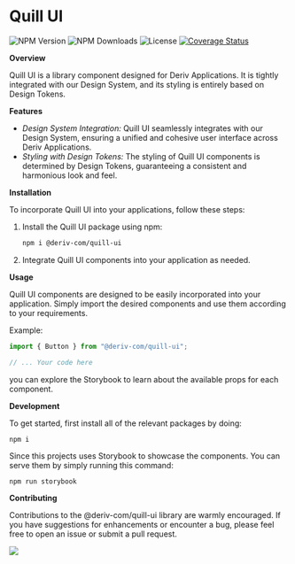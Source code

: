 # Quill UI

![NPM Version](https://img.shields.io/npm/v/@deriv-com/quill-ui)
![NPM Downloads](https://img.shields.io/npm/dw/@deriv-com/quill-ui)
![License](https://img.shields.io/badge/license-MIT-blue.svg "This package is released under the MIT license.")
[![Coverage Status](https://coveralls.io/repos/github/deriv-com/quill-ui/badge.svg?branch=master)](https://coveralls.io/github/deriv-com/quill-ui?branch=master)

**Overview**

Quill UI is a library component designed for Deriv Applications. It is tightly integrated with our Design System, and its styling is entirely based on Design Tokens.

**Features**

-   _Design System Integration:_ Quill UI seamlessly integrates with our Design System, ensuring a unified and cohesive user interface across Deriv Applications.
-   _Styling with Design Tokens:_ The styling of Quill UI components is determined by Design Tokens, guaranteeing a consistent and harmonious look and feel.

**Installation**

To incorporate Quill UI into your applications, follow these steps:

1. Install the Quill UI package using npm:

    ```bash
    npm i @deriv-com/quill-ui
    ```

2. Integrate Quill UI components into your application as needed.

**Usage**

Quill UI components are designed to be easily incorporated into your application. Simply import the desired components and use them according to your requirements.

Example:

```javascript
import { Button } from "@deriv-com/quill-ui";

// ... Your code here
```

you can explore the Storybook to learn about the available props for each component.

**Development**

To get started, first install all of the relevant packages by doing:

```
npm i
```

Since this projects uses Storybook to showcase the components. You can serve them by simply running this command:

```
npm run storybook
```

**Contributing**

Contributions to the @deriv-com/quill-ui library are warmly encouraged. If you have suggestions for enhancements or encounter a bug, please feel free to open an issue or submit a pull request.

<a height="15" href = "https://github.com/deriv-com/quill-ui">
  <img src = "https://contrib.rocks/image?repo=deriv-com/quill-ui&anon=0&columns=20"/>
</a>
